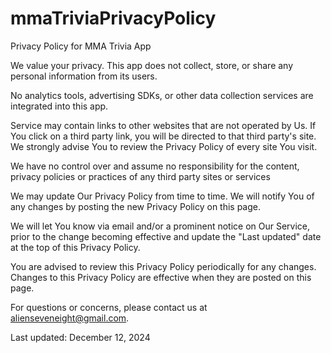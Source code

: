 # mmaTriviaPrivacyPolicy

Privacy Policy for MMA Trivia App

We value your privacy. This app does not collect, store, or share any personal information from its users. 

No analytics tools, advertising SDKs, or other data collection services are integrated into this app. 

Service may contain links to other websites that are not operated by Us. If You click on a third party link, you will be directed to that third party's site. We strongly advise You to review the Privacy Policy of every site You visit. 

We have no control over and assume no responsibility for the content, privacy policies or practices of any third party sites or services 

We may update Our Privacy Policy from time to time. We will notify You of any changes by posting the new Privacy Policy on this page. 

We will let You know via email and/or a prominent notice on Our Service, prior to the change becoming effective and update the "Last updated" date at the top of this Privacy Policy. 

You are advised to review this Privacy Policy periodically for any changes. Changes to this Privacy Policy are effective when they are posted on this page. 

For questions or concerns, please contact us at alienseveneight@gmail.com. 

Last updated: December 12, 2024 
